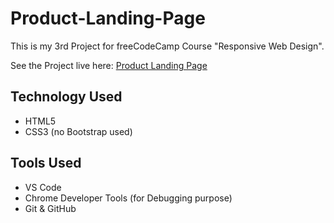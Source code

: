 # Product-Landing-Page
<p>This is my 3rd Project for freeCodeCamp Course "Responsive Web Design".</p>
<p>See the Project live here: <a href="https://aqib-nawaz.github.io/Product-Landing-Page">Product Landing Page</a></p> 

<h2>Technology Used</h2>
<ul>
  <li>HTML5</li>
  <li>CSS3 (no Bootstrap used)</li>
</ul>
<h2>Tools Used</h2>
<ul>
  <li>VS Code</li>
  <li>Chrome Developer Tools (for Debugging purpose)</li>
  <li>Git &amp; GitHub</li>
</ul>

